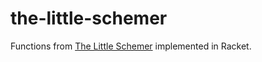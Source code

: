 # the-little-schemer

Functions from [The Little Schemer](https://mitpress.mit.edu/books/little-schemer-fourth-edition) 
implemented in Racket.
